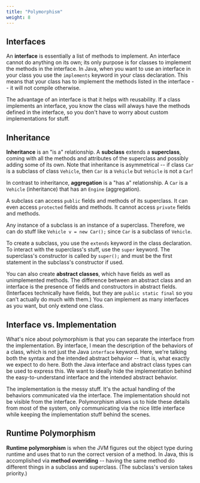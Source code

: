 ```yaml
---
title: "Polymorphism"
weight: 8
---
```


## Interfaces

An **interface** is essentially a list of methods to implement. An interface cannot do anything on its own; its only purpose is for classes to implement the methods in the interface. In Java, when you want to use an interface in your class you use the `implements` keyword in your class declaration. This means that your class has to implement the methods listed in the interface -- it will not compile otherwise.

The advantage of an interface is that it helps with reusability. If a class implements an interface, you know the class will always have the methods defined in the interface, so you don't have to worry about custom implementations for stuff.

## Inheritance

**Inheritance** is an "is a" relationship. A **subclass** extends a **superclass**, coming with all the methods and attributes of the superclass and possibly adding some of its own. Note that inheritance is asymmetrical -- if class `Car` is a subclass of class `Vehicle`, then `Car` is a `Vehicle` but `Vehicle` is not a `Car`!

In contrast to inheritance, **aggregation** is a "has a" relationship. A `Car` is a `Vehicle` (inheritance) that has an `Engine` (aggregation).

A subclass can access `public` fields and methods of its superclass. It can even access `protected` fields and methods. It cannot access `private` fields and methods.

Any instance of a subclass is an instance of a superclass. Therefore, we can do stuff like `Vehicle v = new Car();` since `Car` is a subclass of `Vehicle`.

To create a subclass, you use the `extends` keyword in the class declaration. To interact with the superclass's stuff, use the `super` keyword. The superclass's constructor is called by `super();` and must be the first statement in the subclass's constructor if used.

You can also create **abstract classes**, which have fields as well as unimplemented methods. The difference between an abstract class and an interface is the presence of fields and constructors in abstract fields. (Interfaces technically have fields, but they are `public static final` so you can't actually do much with them.) You can implement as many interfaces as you want, but only extend one class.

## Interface vs. Implementation

What's nice about polymorphism is that you can separate the interface from the implementation. By interface, I mean the description of the behaviors of a class, which is not just the Java `interface` keyword. Here, we're talking both the syntax and the intended abstract behavior -- that is, what exactly we expect to do here. Both the Java interface and abstract class types can be used to express this. We want to ideally hide the implementation behind the easy-to-understand interface and the intended abstract behavior.

The implementation is the messy stuff. It's the actual handling of the behaviors communicated via the interface. The implementation should not be visible from the interface. Polymorphism allows us to hide these details from most of the system, only communicating via the nice little interface while keeping the implementation stuff behind the scenes.

## Runtime Polymorphism

**Runtime polymorphism** is when the JVM figures out the object type during runtime and uses that to run the correct version of a method. In Java, this is accomplished via **method overriding** -- having the same method do different things in a subclass and superclass. (The subclass's version takes priority.)

